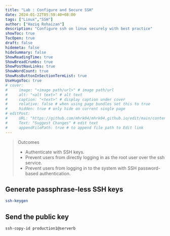 ```yaml
---
title: "Lab : Configure and Secure SSH"
date: 2024-01-22T05:59:40+08:00 
tags: ["Linux","SSH"]
author: ["Haziq Rohaizan"]
description: "Configure ssh on linux securely with best practice"
showToc: true
TocOpen: true
draft: false
hidemeta: false
hideSummary: false
ShowReadingTime: true
ShowBreadCrumbs: true
ShowPostNavLinks: true
ShowWordCount: true
ShowRssButtonInSectionTermList: true
UseHugoToc: true
# cover:
#     image: "<image path/url>" # image path/url
#     alt: "<alt text>" # alt text
#     caption: "<text>" # display caption under cover
#     relative: false # when using page bundles set this to true
#     hidden: true # only hide on current single page
# editPost:
#     URL: "https://github.com/mhrk04/mhrk04.github.io/edit/main/content/"
#     Text: "Suggest Changes" # edit text
#     appendFilePath: true # to append file path to Edit link
---
```


> Outcomes
>- Authenticate with SSH keys.
> - Prevent users from directly logging in as the root user over the ssh service.
> - Prevent users from logging in to the system with SSH password-based authentication.


## Generate passphrase-less SSH keys 

```bash
ssh-keygen
```

## Send the public key

```bash
ssh-copy-id production1@serverb
```